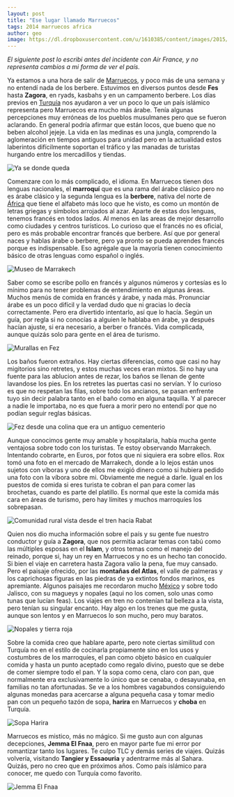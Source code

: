 ```yaml
---
layout: post
title: "Ese lugar llamado Marruecos"
tags: 2014 marruecos africa
author: geo
image: https://dl.dropboxusercontent.com/u/1610385/content/images/2015/01/IMG_20150101_175911619_HDR.jpg
---
```

*El siguiente post lo escribi antes del incidente con Air France, y no representa cambios a mi forma de ver el país.*

Ya estamos a una hora de salir de [Marruecos](/tag/marruecos/), y poco más de una semana y no entendí nada de los berbere. Estuvimos en diversos puntos desde **Fes** hasta **Zagora**, en ryads, kasbahs y en un campamento berbere. Los días previos en [Turquía](/tag/turquia/) nos ayudaron a ver un poco lo que un país islámico representa pero Marruecos era mucho más árabe. Tenía algunas percepciones muy erróneas de los pueblos musulmanes pero que se fueron aclarando. En general podría afirmar que están locos, que bueno que no beben alcohol jejeje. La vida en las medinas es una jungla, comprendo la aglomeración en tiempos antiguos para unidad pero en la actualidad estos laberintos difícilmente soportan el tráfico y las manadas de turistas hurgando entre los mercadillos y tiendas.

![Ya se donde queda](https://dl.dropboxusercontent.com/u/1610385/content/images/2015/01/IMG_20150104_084129864.jpg)

Comenzare con lo más complicado, el idioma. En Marruecos tienen dos lenguas nacionales, el **marroquí** que es una rama del árabe clásico pero no es árabe clásico y la segunda lengua es la **berbere**, nativa del norte de [África](/tag/africa/) que tiene el alfabeto más loco que he visto, es como un montón de letras griegas y símbolos arrojados al azar. Aparte de estas dos lenguas, tenemos francés en todos lados. Al menos en las areas de mejor desarrollo como ciudades y centros turísticos. Lo curioso que el francés no es oficial, pero es más probable encontrar francés que berbere. Así que por general naces y hablas árabe o berbere, pero ya pronto se pueda aprendes francés porque es indispensable. Eso agrégale que la mayoría tienen conocimiento básico de otras lenguas como español o inglés. 

![Museo de Marrakech](https://dl.dropboxusercontent.com/u/1610385/content/images/2015/01/IMG_20150101_101118700.jpg)

Saber como se escribe pollo en francés y algunos números y cortesías es lo mínimo para no tener problemas de entendimiento en algunas áreas. Muchos menús de comida en francés y árabe,  y nada más. Pronunciar árabe es un poco difícil y la verdad dudo que ni gracias lo decía correctamente. Pero era divertido intentarlo, así que lo hacía. Según un guía, por regla si no conocías a alguien le hablaba en árabe, ya después hacían ajuste, si era necesario, a berber o francés. Vida complicada, aunque quizás solo para gente en el área de turismo. 

![Murallas en Fez](https://dl.dropboxusercontent.com/u/1610385/content/images/2015/01/IMG_20141229_155346259.jpg)

Los baños fueron extraños. Hay ciertas diferencias, como que casi no hay migitorios sino retretes, y estos muchas veces eran mixtos. Si no hay una fuente para las ablucion antes de rezar, los baños se llenan de gente lavandose los pies. En los retretes las puertas casi no servían. Y lo curioso es que no respetan las filas, sobre todo los ancianos, se pasan enfrente tuyo sin decir palabra tanto en el baño como en alguna taquilla. Y al parecer a nadie le importaba, no es que fuera a morir pero no entendí por que no podían seguir reglas básicas. 

![Fez desde una colina que era un antiguo cementerio](https://dl.dropboxusercontent.com/u/1610385/content/images/2015/01/IMG_20141229_111834928.jpg)

Aunque conocimos gente muy amable y hospitalaria, había mucha gente ventajosa sobre todo con los turistas. Te estoy observando Marrakech. Intentando cobrarte, en Euros, por fotos que ni siquiera era sobre ellos. Rox tomó una foto en el mercado de Marrakech, donde a lo lejos están unos sujetos con víboras y uno de ellos me exigió dinero como si hubiera pedido una foto con la víbora sobre mi. Obviamente me negué a darle. Igual en los puestos de comida si eres turista te cobran el pan para comer las brochetas, cuando es parte del platillo. Es normal que este la comida más cara en áreas de turismo, pero hay límites y muchos marroquíes los sobrepasan. 

![Comunidad rural vista desde el tren hacia Rabat](https://dl.dropboxusercontent.com/u/1610385/content/images/2015/01/IMG_20141231_131953410.jpg)

Quien nos dio mucha información sobre el país y su gente fue nuestro conductor y guía a **Zagora**, que nos permitia aclarar temas con tabú como las múltiples esposas en el **Islam**, y otros temas como el manejo del reinado, porque si, hay un rey en Marruecos y no es un hecho tan conocido. Si bien el viaje en carretera hasta Zagora valio la pena, fue muy cansado. Pero el paisaje ofrecido, por las **montañas del Atlas**, el valle de palmeras y los caprichosas figuras en las piedras de ya extintos fondos marinos, es apremiante. Algunos paisajes me recordaron mucho [México](/tag/mexico) y sobre todo Jalisco, con su magueys y nopales (aqui no los comen, solo unas como tunas que lucían feas). Los viajes en tren no contenían tal belleza a la vista, pero tenían su singular encanto. Hay algo en los trenes que me gusta, aunque son lentos y en Marruecos lo son mucho, pero muy baratos. 

![Nopales y tierra roja](https://dl.dropboxusercontent.com/u/1610385/content/images/2015/01/IMG_20150103_080632513_HDR.jpg)

Sobre la comida creo que hablare aparte, pero note ciertas similitud con Turquía no en el estilo de cocinarla propiamente sino en los usos y costumbres de los marroquíes, el pan como objeto básico en cualquier comida y hasta un punto aceptado como regalo divino, puesto que se debe de comer siempre todo el pan. Y la sopa como cena, claro con pan, que normalmente era exclusivamente lo único que se cenaba, o desayunaba, en  familias no tan afortunadas. Se ve a los hombres vagabundos consiguiendo algunas monedas para acercarse a alguna pequeña casa y tomar medio pan con un pequeño tazón de sopa, **harira** en Marruecos y **choba** en Turquía. 

![Sopa Harira](https://dl.dropboxusercontent.com/u/1610385/content/images/2015/01/IMG_20150101_174139888_20150107102117990.jpg)

Marruecos es mistico, más no mágico. Si me gusto aun con algunas decepciones, **Jemma El Fnaa**, pero en mayor parte fue mi error por romantizar tanto los lugares. Te culpo TLC y demás series de viajes. Quizás volvería, visitando **Tangier y Essaouria** y adentrarme más al Sahara. Quizás, pero no creo que en próximos años. Como país islámico para conocer, me quedo con Turquía como favorito. 

![Jemma El Fnaa](https://dl.dropboxusercontent.com/u/1610385/content/images/2015/01/IMG_20150101_175911619_HDR.jpg)
